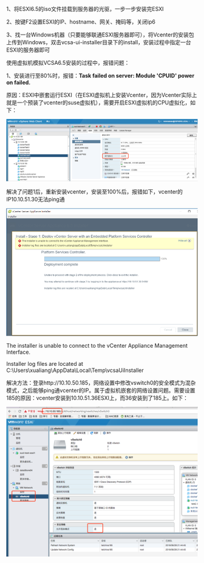 1、将ESXI6.5的iso文件挂载到服务器的光驱，一步一步安装完ESXI

2、按键F2设置ESXI的IP、hostname、网关、掩码等，关闭ip6

3、找一台Windows机器（只要能够联通ESXI服务器即可），将Vcenter的安装包上传到Windows，双击vcsa-ui-installer目录下的install，安装过程中指定一台ESXI的服务器即可

 

使用虚拟机模拟VCSA6.5安装的过程中，报错问题：

1、安装进行至80%时，报错：**Task failed on server: Module 'CPUID' power on failed.**

原因：ESXI中嵌套运行ESXI（在ESXI虚拟机上安装Vcenter，因为Vcenter实际上就是一个预装了vcenter的suse虚拟机），需要开启ESXI虚拟机的CPU虚拟化，如下：

![775C1B5C-636C-0A4E-BA38-6BABE6B3A835.png](../images/775C1B5C-636C-0A4E-BA38-6BABE6B3A835.png)

 

 

解决了问题1后，重新安装vcenter，安装至100%后，报错如下，vcenter的IP10.10.51.30无法ping通

 

![17417FD8-0E77-4E48-A285-C5B502E26D16.png ](../images/17417FD8-0E77-4E48-A285-C5B502E26D16.png)

The installer is unable to connect to the vCenter Appliance Management Interface.

Installer log files are located at C:\Users\xualiang\AppData\Local\Temp\vcsaUiInstaller

 

解决方法：登录http://10.10.50.185，网络设置中修改vswitch0的安全模式为混杂模式，之后能够ping通vcenter的IP。属于虚拟机嵌套的网络设置问题。需要设置185的原因：vcenter安装到10.10.51.36ESXI上，而36安装到了185上。如下：

 

![ABCD2EA3-DEE9-9142-8572-455E142EC055.png ](../images/ABCD2EA3-DEE9-9142-8572-455E142EC055.png)